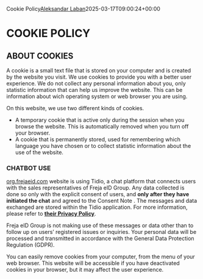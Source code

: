 Cookie Policy[Aleksandar Laban](https://org.frejaeid.com/en/author/veallab/ "Posts by Aleksandar Laban")2025-03-17T09:00:24+00:00

COOKIE POLICY
=============

ABOUT COOKIES
-------------

A cookie is a small text file that is stored on your computer and is created by the website you visit. We use cookies to provide you with a better user experience. We do not collect any personal information about you, only statistic information that can help us improve the website. This can be information about wich operating system or web browser you are using.

On this website, we use two different kinds of cookies.

* A temporary cookie that is active only during the session when you browse the website. This is automatically removed when you turn off your browser.
* A cookie that is permanently stored, used for remembering which language you have chosen or to collect statistic information about the use of the website.

### **CHATBOT USE**

[org.frejaeid.com](https://org.frejaeid.com/) website is using Tidio, a chat platform that connects users with the sales representatives of Freja eID Group. Any data collected is done so only with the explicit consent of users, and **only after they have initiated the chat** and agreed to the Consent Note . The messages and data exchanged are stored within the Tidio application. For more information, please refer to **[their Privacy Policy](https://help.tidio.com/hc/en-us/articles/5462910440220-Privacy-Policy-GDPR-Compliance)**.

Freja eID Group is not making use of these messages or data other than to follow up on users’ registered issues or inquiries. Your personal data will be processed and transmitted in accordance with the General Data Protection Regulation (GDPR).

You can easily remove cookies from your computer, from the menu of your web browser. This website will be accessible if you have deactivated cookies in your browser, but it may affect the user experience.